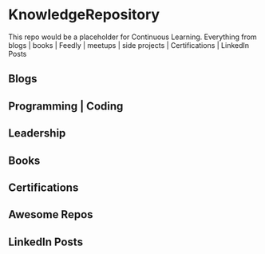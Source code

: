 # KnowledgeRepository
This repo would be a placeholder for Continuous Learning. Everything from blogs | books | Feedly | meetups | side projects | Certifications | LinkedIn Posts 


## Blogs

## Programming | Coding

## Leadership

## Books

## Certifications

## Awesome Repos

## LinkedIn Posts	
